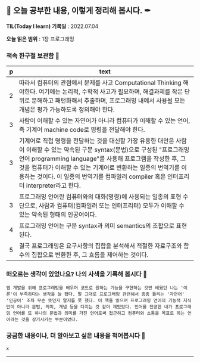 ## 📕 오늘 공부한 내용, 이렇게 정리해 봅시다. ✒

**TIL(Today I learn) 기록일** : 2022.07.04

**오늘 읽은 범위** : 1장 프로그래밍


### 책속 한구절 보관함 📖

| p    | text                                           |
| ---- | ---------------------------------------------- |
| 2    | 따라서 컴퓨터의 관점에서 문제를 사고 Computational Thinking 해야한다. 여기에는 논리적, 수학적 사고가 필요하며, 해결과제를 작은 단위로 분해하고 패턴화해서 추출하며, 프로그래밍 내에서 사용될 모든 개념은 평가 가능하도록 정의해야 한다.   |                                                |
| 3    | 사람이 이해할 수 있는 자연어가 아니라 컴퓨터가 이해할 수 있는 언어, 즉 기계어 machine code로 명령을 전달해야 한다.   |                                                |
| 3    | 기계어로 직접 명령을 전달하는 것을 대신할 가장 유용한 대안은 사람이 이해할 수 있는 약속된 구문 syntax(문법)으로 구성된 "프로그래밍 언어 programming language"를 사용해 프로그램을 작성한 후, 그것을 컴퓨터가 이해할 수 있는 기계어로 변환하는 일종의 번역기를 이용하는 것이다. 이 일종의 번역기를 컴파일러 compiler 혹은 인터프리터 interpreter라고 한다.   |                                                |
| 3    | 프로그래밍 언어란 컴퓨터와의 대화(명령)에 사용되는 일종의 표현 수단으로, 사람과 컴퓨터(컴파일러 또는 인터프리터) 모두가 이해할 수 있는 약속된 형태의 인공어이다.                    |
| 4    | 프로그래밍 언어는 구문 syntax과 의미 semantics의 조합으로 표현된다.
| 5    | 결국 프로그래밍은 요구사항의 집합을 분석해서 적절한 자료구조와 함수의 집합으로 변환한 후, 그 흐름을 제어하는 것이다.

### 떠오르는 생각이 있었나요? 나의 사색을 기록해 봅시다 💭
```
앱 개발을 위해 프로그래밍을 배우며 코드로 원하는 기능을 구현하는 것만 배웠던 나는 '이론'이 부족하다는 생각을 늘 했다. 말 그대로 프로그래밍 관련해서 종종 들리는 '자연어' '인공어' 조차 무슨 뜻인지 알지를 못 했다. 이 책을 읽으며 프로그래밍 언어의 기능적 지식만이 아니라 문법, 의미, 개념 등을 다지는 것 같아 재밌었다. 언어를 전공한 내가 프로그래밍 언어를 또 하나의 문법과 의미를 가진 언어로써 접근하고 컴퓨터와 소통을 목표로 하는 언어라는 것을 상기시키는 부분이었다.
```

### 궁금한 내용이나, 더 알아보고 싶은 내용을 적어봅시다 🤔
```
x
```
---

